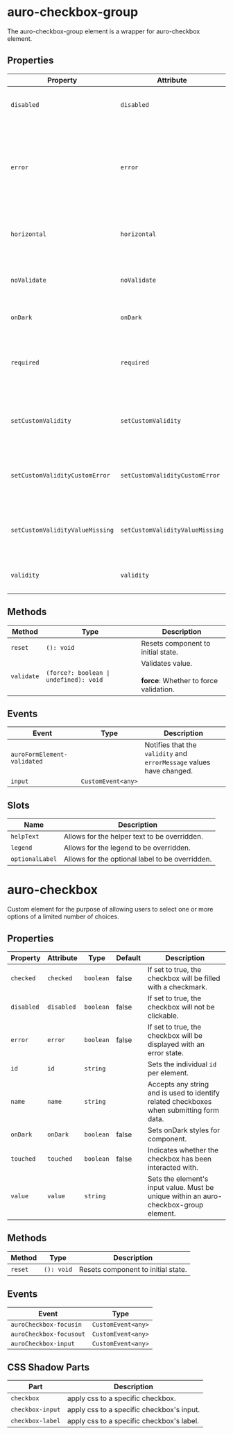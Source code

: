 # auro-checkbox-group

The auro-checkbox-group element is a wrapper for auro-checkbox element.

## Properties

| Property                        | Attribute                       | Type      | Default     | Description                                      |
|---------------------------------|---------------------------------|-----------|-------------|--------------------------------------------------|
| `disabled`                      | `disabled`                      | `boolean` | "undefined" | If set, disables the checkbox group.             |
| `error`                         | `error`                         | `string`  |             | When defined, sets persistent validity to `customError` and sets the validation message to the attribute value. |
| `horizontal`                    | `horizontal`                    | `boolean` | false       | If set, checkboxes will be aligned horizontally. |
| `noValidate`                    | `noValidate`                    | `boolean` |             | If set, disables auto-validation on blur.        |
| `onDark`                        | `onDark`                        | `boolean` | false       | Sets onDark styles for component.                |
| `required`                      | `required`                      | `boolean` | false       | Populates the `required` attribute on the element. Used for client-side validation. |
| `setCustomValidity`             | `setCustomValidity`             | `string`  |             | Sets a custom help text message to display for all validityStates. |
| `setCustomValidityCustomError`  | `setCustomValidityCustomError`  | `string`  |             | Custom help text message to display when validity = `customError`. |
| `setCustomValidityValueMissing` | `setCustomValidityValueMissing` | `string`  |             | Custom help text message to display when validity = `valueMissing`. |
| `validity`                      | `validity`                      | `string`  | "undefined" | Specifies the `validityState` this element is in. |

## Methods

| Method     | Type                                   | Description                                      |
|------------|----------------------------------------|--------------------------------------------------|
| `reset`    | `(): void`                             | Resets component to initial state.               |
| `validate` | `(force?: boolean \| undefined): void` | Validates value.<br /><br />**force**: Whether to force validation. |

## Events

| Event                       | Type               | Description                                      |
|-----------------------------|--------------------|--------------------------------------------------|
| `auroFormElement-validated` |                    | Notifies that the `validity` and `errorMessage` values have changed. |
| `input`                     | `CustomEvent<any>` |                                                  |

## Slots

| Name            | Description                                     |
|-----------------|-------------------------------------------------|
| `helpText`      | Allows for the helper text to be overridden.    |
| `legend`        | Allows for the legend to be overridden.         |
| `optionalLabel` | Allows for the optional label to be overridden. |


# auro-checkbox

Custom element for the purpose of allowing users to select one or more options of a limited number of choices.

## Properties

| Property   | Attribute  | Type      | Default | Description                                      |
|------------|------------|-----------|---------|--------------------------------------------------|
| `checked`  | `checked`  | `boolean` | false   | If set to true, the checkbox will be filled with a checkmark. |
| `disabled` | `disabled` | `boolean` | false   | If set to true, the checkbox will not be clickable. |
| `error`    | `error`    | `boolean` | false   | If set to true, the checkbox will be displayed with an error state. |
| `id`       | `id`       | `string`  |         | Sets the individual `id` per element.            |
| `name`     | `name`     | `string`  |         | Accepts any string and is used to identify related checkboxes when submitting form data. |
| `onDark`   | `onDark`   | `boolean` | false   | Sets onDark styles for component.                |
| `touched`  | `touched`  | `boolean` | false   | Indicates whether the checkbox has been interacted with. |
| `value`    | `value`    | `string`  |         | Sets the element's input value. Must be unique within an auro-checkbox-group element. |

## Methods

| Method  | Type       | Description                        |
|---------|------------|------------------------------------|
| `reset` | `(): void` | Resets component to initial state. |

## Events

| Event                   | Type               |
|-------------------------|--------------------|
| `auroCheckbox-focusin`  | `CustomEvent<any>` |
| `auroCheckbox-focusout` | `CustomEvent<any>` |
| `auroCheckbox-input`    | `CustomEvent<any>` |

## CSS Shadow Parts

| Part             | Description                               |
|------------------|-------------------------------------------|
| `checkbox`       | apply css to a specific checkbox.         |
| `checkbox-input` | apply css to a specific checkbox's input. |
| `checkbox-label` | apply css to a specific checkbox's label. |
